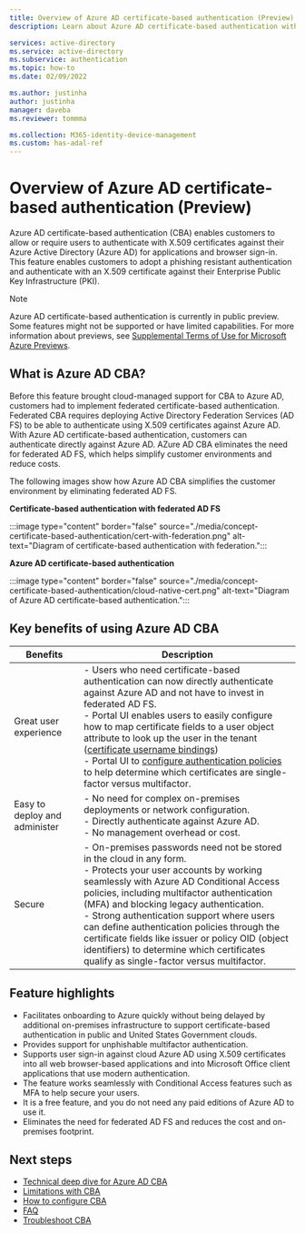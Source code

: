 ```yaml
---
title: Overview of Azure AD certificate-based authentication (Preview) - Azure Active Directory 
description: Learn about Azure AD certificate-based authentication without federation

services: active-directory
ms.service: active-directory
ms.subservice: authentication
ms.topic: how-to
ms.date: 02/09/2022

ms.author: justinha
author: justinha
manager: daveba
ms.reviewer: tommma

ms.collection: M365-identity-device-management
ms.custom: has-adal-ref
---
```


# Overview of Azure AD certificate-based authentication (Preview)

Azure AD certificate-based authentication (CBA) enables customers to allow or require users to authenticate with X.509 certificates against their Azure Active Directory (Azure AD) for applications and browser sign-in. 
This feature enables customers to adopt a phishing resistant authentication and authenticate with an X.509 certificate against their Enterprise Public Key Infrastructure (PKI).

>[!NOTE]
>Azure AD certificate-based authentication is currently in public preview. Some features might not be supported or have limited capabilities. For more information about previews, see [Supplemental Terms of Use for Microsoft Azure Previews](https://azure.microsoft.com/support/legal/preview-supplemental-terms/). 

## What is Azure AD CBA?

Before this feature brought cloud-managed support for CBA to Azure AD, customers had to implement federated certificate-based authentication. Federated CBA requires deploying Active Directory Federation Services (AD FS) to be able to authenticate using X.509 certificates against Azure AD. With Azure AD certificate-based authentication, customers can authenticate directly against Azure AD. AZure AD CBA eliminates the need for federated AD FS, which helps simplify customer environments and reduce costs.

The following images show how Azure AD CBA simplifies the customer environment by eliminating federated AD FS. 

**Certificate-based authentication with federated AD FS**

:::image type="content" border="false" source="./media/concept-certificate-based-authentication/cert-with-federation.png" alt-text="Diagram of certificate-based authentication with federation.":::

**Azure AD certificate-based authentication**

:::image type="content" border="false" source="./media/concept-certificate-based-authentication/cloud-native-cert.png" alt-text="Diagram of Azure AD certificate-based authentication.":::


## Key benefits of using Azure AD CBA

| Benefits | Description |
|---------|---------|
| Great user experience |- Users who need certificate-based authentication can now directly authenticate against Azure AD and not have to invest in federated AD FS.<br>- Portal UI enables users to easily configure how to map certificate fields to a user object attribute to look up the user in the tenant ([certificate username bindings](concept-certificate-based-authentication-technical-deep-dive.md#understanding-the-username-binding-policy))<br>- Portal UI to [configure authentication policies](concept-certificate-based-authentication-technical-deep-dive.md#understanding-the-authentication-binding-policy) to help determine which certificates are single-factor versus multifactor. |
| Easy to deploy and administer |- No need for complex on-premises deployments or network configuration.<br>- Directly authenticate against Azure AD. <br>- No management overhead or cost. |
| Secure |- On-premises passwords need not be stored in the cloud in any form.<br>- Protects your user accounts by working seamlessly with Azure AD Conditional Access policies, including multifactor authentication (MFA) and blocking legacy authentication.<br>- Strong authentication support where users can define authentication policies through the certificate fields like issuer or policy OID (object identifiers) to determine which certificates qualify as single-factor versus multifactor. |

## Feature highlights

- Facilitates onboarding to Azure quickly without being delayed by additional on-premises infrastructure to support certificate-based authentication in public and United States Government clouds. 
- Provides support for unphishable multifactor authentication.
- Supports user sign-in against cloud Azure AD using X.509 certificates into all web browser-based applications and into Microsoft Office client applications that use modern authentication.
- The feature works seamlessly with Conditional Access features such as MFA to help secure your users.
- It is a free feature, and you do not need any paid editions of Azure AD to use it.
- Eliminates the need for federated AD FS and reduces the cost and on-premises footprint.

## Next steps

- [Technical deep dive for Azure AD CBA](concept-certificate-based-authentication-technical-deep-dive.md)
- [Limitations with CBA](concept-certificate-based-authentication-limitations.md)
- [How to configure CBA](how-to-certificate-based-authentication.md)
- [FAQ](certificate-based-authentication-faq.yml)
- [Troubleshoot CBA](troubleshoot-certificate-based-authentication.md)


